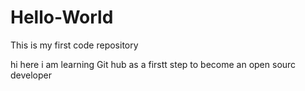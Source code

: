 # Hello-World
This is my first code repository

hi here i am learning Git hub as a firstt step to become an open sourc developer
